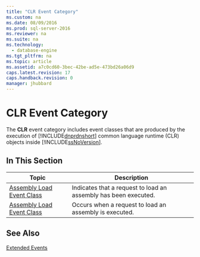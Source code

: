 ```yaml
---
title: "CLR Event Category"
ms.custom: na
ms.date: 08/09/2016
ms.prod: sql-server-2016
ms.reviewer: na
ms.suite: na
ms.technology: 
  - database-engine
ms.tgt_pltfrm: na
ms.topic: article
ms.assetid: a7c0cd60-3bec-42be-ad5e-473bd26a06d9
caps.latest.revision: 17
caps.handback.revision: 0
manager: jhubbard
---
```

# CLR Event Category
The **CLR** event category includes event classes that are produced by the execution of [!INCLUDE[dnprdnshort](../../Topics/TopicNameContainA/tokens/dnprdnshort_md.md)] common language runtime (CLR) objects inside [!INCLUDE[ssNoVersion](../../Topics/TopicNameContainA/tokens/ssNoVersion_md.md)].  
  
## In This Section  
  
|Topic|Description|  
|-----------|-----------------|  
|[Assembly Load Event Class](../../Topics/TopicNameNotContainA/Assembly-Load-Event-Class.md)|Indicates that a request to load an assembly has been executed.|  
|[Assembly Load Event Class](../../Topics/TopicNameNotContainA/Assembly-Load-Event-Class.md)|Occurs when a request to load an assembly is executed.|  
  
## See Also  
 [Extended Events](../../Topics/TopicNameNotContainA/Extended-Events.md)